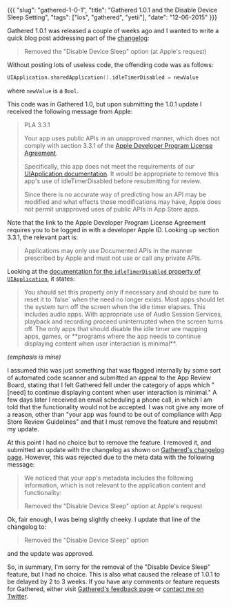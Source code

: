 {{{
	"slug": "gathered-1-0-1",
	"title": "Gathered 1.0.1 and the Disable Device Sleep Setting",
	"tags": ["ios", "gathered", "yetii"],
	"date": "12-06-2015"
}}}

Gathered 1.0.1 was released a couple of weeks ago and I wanted to write a quick blog post addressing part of the [changelog](https://yetii.net/gathered/changelog "Gathered changelog"):

<blockquote class="blockquote">
Removed the "Disable Device Sleep" option (at Apple's request)
</blockquote>

Without posting lots of useless code, the offending code was as follows:

```swift
UIApplication.sharedApplication().idleTimerDisabled = newValue
```

where `newValue` is a `Bool`.

This code was in Gathered 1.0, but upon submitting the 1.0.1 update I received the following message from Apple:

<blockquote class="blockquote">
PLA 3.3.1

Your app uses public APIs in an unapproved manner, which does not comply with section 3.3.1 of the [Apple Developer Program License Agreement](http://developer.apple.com/membercenter/index.action#agreements).

Specifically, this app does not meet the requirements of our [UIApplication documentation](https://developer.apple.com/library/ios/documentation/UIKit/Reference/UIApplication_Class/#//apple_ref/occ/instp/UIApplication/idleTimerDisabled). It would be appropriate to remove this app's use of idleTimerDisabled before resubmitting for review.

Since there is no accurate way of predicting how an API may be modified and what effects those modifications may have, Apple does not permit unapproved uses of public APIs in App Store apps.
</blockquote>

Note that the link to the Apple Developer Program License Agreement requires you to be logged in with a developer Apple ID. Looking up section 3.3.1, the relevant part is:

<blockquote class="blockquote">
Applications may only use Documented APIs in the manner prescribed by Apple and
must not use or call any private APIs.
</blockquote>

Looking at the [documentation for the `idleTimerDisabled` property of `UIApplication`](https://developer.apple.com/library/ios/documentation/UIKit/Reference/UIApplication_Class/#//apple_ref/occ/instp/UIApplication/idleTimerDisabled), it states:

<blockquote class="blockquote">
You should set this property only if necessary and should be sure to reset it to `false` when the need no longer exists. Most apps should let the system turn off the screen when the idle timer elapses. This includes audio apps. With appropriate use of Audio Session Services, playback and recording proceed uninterrupted when the screen turns off. The only apps that should disable the idle timer are mapping apps, games, or **programs where the app needs to continue displaying content when user interaction is minimal**.
</blockquote>

*(emphasis is mine)*

I assumed this was just something that was flagged internally by some sort of automated code scanner and submitted an appeal to the App Review Board, stating that I felt Gathered fell under the category of apps which "[need] to continue displaying content when user interaction is minimal." A few days later I received an email scheduling a phone call, in which I am told that the functionality would not be accepted. I was not give any more of a reason, other than "your app was found to be out of compliance with App Store Review Guidelines" and that I must remove the feature and resubmit my update.

At this point I had no choice but to remove the feature. I removed it, and submitted an update with the changelog as shown on [Gathered's changelog page](https://yetii.net/gathered/changelog). However, this was rejected due to the meta data with the following message:

<blockquote class="blockquote">
We noticed that your app's metadata includes the following information, which is not relevant to the application content and functionality:

Removed the "Disable Device Sleep" option at Apple's request
</blockquote>

Ok, fair enough, I was being slightly cheeky. I update that line of the changelog to:

<blockquote class="blockquote">
Removed the "Disable Device Sleep" option
</blockquote>

and the update was approved.

So, in summary, I'm sorry for the removal of the "Disable Device Sleep" feature, but I had no choice. This is also what caused the release of 1.0.1 to be delayed by 2 to 3 weeks. If you have any comments or feature requests for Gathered, either visit [Gathered's feedback page](https://yetii.net/contact?subject=gathered) or [contact me on Twitter](https://twitter.com/Joe_Duffy).